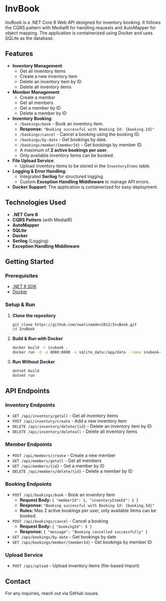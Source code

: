 # InvBook

InvBook is a .NET Core 8 Web API designed for inventory booking. It follows the CQRS pattern with MediatR for handling requests and AutoMapper for object mapping. The application is containerized using Docker and uses SQLite as the database.

## Features
- **Inventory Management**:
  - Get all inventory items
  - Create a new inventory item
  - Delete an inventory item by ID
  - Delete all inventory items
- **Member Management**:
  - Create a member
  - Get all members
  - Get a member by ID
  - Delete a member by ID
- **Inventory Booking**:
  - `/bookings/book` - Book an inventory item.
  - **Response:** `"Booking successful with Booking Id: {booking.Id}"`
  - `/bookings/cancel` - Cancel a booking using the booking ID.
  - `/bookings/by-date` - Get bookings by date.
  - `/bookings/member/{memberId}` - Get bookings by member ID.
  - A maximum of **2 active bookings per user**.
  - Only available inventory items can be booked.
- **File Upload Service**:
  - Upload inventory items to be stored in the `InventoryItems` table.
- **Logging & Error Handling**:
  - Integrated **Serilog** for structured logging.
  - Custom **Exception Handling Middleware** to manage API errors.
- **Docker Support**: The application is containerized for easy deployment.

## Technologies Used

- **.NET Core 8**
- **CQRS Pattern** (with MediatR)
- **AutoMapper**
- **SQLite**
- **Docker**
- **Serilog** (Logging)
- **Exception Handling Middleware**

## Getting Started

### Prerequisites

- [.NET 8 SDK](https://dotnet.microsoft.com/en-us/download/dotnet/8.0)
- [Docker](https://www.docker.com/get-started)

### Setup & Run

1. **Clone the repository**

   ```sh
   git clone https://github.com/swatinamdev2812/InvBook.git
   cd InvBook
   ```

2. **Build & Run with Docker**

   ```sh
   docker build -t invbook .
   docker run -d -p 8080:8080 -v sqlite_data:/app/data --name invbook-container invbook
   ```

3. **Run Without Docker**

   ```sh
   dotnet build
   dotnet run
   ```

## API Endpoints

### Inventory Endpoints

- `GET /api/inventory/getall` - Get all inventory items
- `POST /api/inventory/create` - Add a new inventory item
- `DELETE /api/inventory/delete/{id}` - Delete an inventory item by ID
- `DELETE /api/inventory/deleteall` - Delete all inventory items

### Member Endpoints

- `POST /api/members/create` - Create a new member
- `GET /api/members/getall` - Get all members
- `GET /api/members/{id}` - Get a member by ID
- `DELETE /api/members/delete/{id}` - Delete a member by ID

### Booking Endpoints

- `POST /api/bookings/book` - Book an inventory item
  - **Request Body:** `{ "memberId": 1, "inventoryItemId": 2 }`
  - **Response:** `"Booking successful with Booking Id: {booking.Id}"`
  - **Rules:** Max 2 active bookings per user, only available items can be booked.
- `POST /api/bookings/cancel` - Cancel a booking
  - **Request Body:** `{ "bookingId": 5 }`
  - **Response:** `{ "message": "Booking cancelled successfully" }`
- `GET /api/bookings/by-date` - Get bookings by date
- `GET /api/bookings/member/{memberId}` - Get bookings by member ID

### Upload Service

- `POST /api/upload` - Upload inventory items (file-based import)

## Contact

For any inquiries, reach out via GitHub issues.

